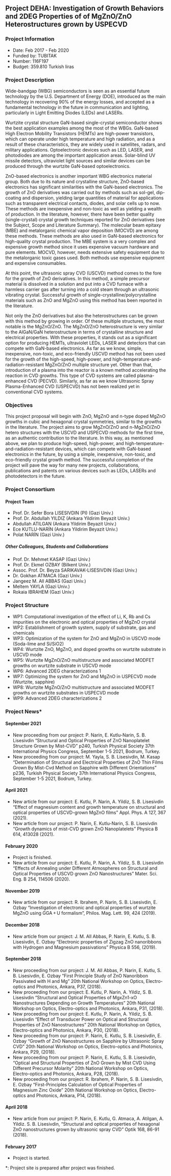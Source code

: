 ##  Project DEHA: Investigation of Growth Behaviors and 2DEG Properties of of MgZnO/ZnO Heterostructures grown by USPECVD

### Project Information
* Date: Feb 2017 - Feb 2020
* Funded by: TUBITAK
* Number: 116F197
* Budget: 359.810 Turkish liras
 
### Project Description

Wide-bandgap (WBG) semiconductors is seen as an essential future technology by the U.S. Department of Energy (DOE), introduced as the main technology in recovering 90% of the energy losses, and accepted as a fundamental technology in the future in communication and lighting, particularly in Light Emitting Diodes (LEDs) and LASERs.

Wurtzite crystal structure GaN-based single-crystal semiconductor shows the best application examples among the most of the WBGs. GaN-based High Electron Mobility Transistors (HEMTs) are high-power transistors, which can operate under high temperature and high radiation, and as a result of these characteristics, they are widely used in satellites, radars, and military applications. Optoelectronic devices such as LED, LASER, and photodiodes are among the important application areas. Solar-blind UV missile detectors, ultraviolet light sources and similar devices can be produced through the wurtzite GaN-based optoelectronics.

ZnO-based electronics is another important WBG electronics material group. Both due to its nature and crystalline structure, ZnO-based electronics has significant similarities with the GaN-based electronics. The growth of ZnO derivatives was carried out by methods such as sol-gel, dip-coating and dispersion, yielding large quantities of material for applications such as transparent electrical contacts, diodes, and solar cells up to now. These methods are inexpensive and non-toxic as well as yielding a wealth of production. In the literature, however, there have been better quality (single-crystal) crystal growth techniques reported for ZnO derivatives (see the Subject, Scope and Literature Summary). The molecular beam epitaxy (MBE) and metalorganic chemical vapor deposition (MOCVD) are among these methods. These methods are also used in GaN-based electronics for high-quality crystal production. The MBE system is a very complex and expensive growth method since it uses expensive vacuum hardware and pure elements. MOCVD, however, needs extensive safety equipment due to the metalorganic toxic gases used. Both methods use expensive equipment and expensive consumables.

At this point, the ultrasonic spray CVD (USCVD) method comes to the fore for the growth of ZnO derivatives. In this method, a simple precursor material is dissolved in a solution and put into a CVD furnace with a harmless carrier gas after turning into a cold steam through an ultrasonic vibrating crystal. Successful growth of single-crystalline/polycrystalline materials such as ZnO and MgZnO using this method has been reported in the literature.

Not only the ZnO derivatives but also the heterostructures can be grown with this method by growing in order. Of these multiple structures, the most notable is the MgZnO/ZnO. The MgZnO/ZnO heterostructure is very similar to the AlGaN/GaN heterostructure in terms of crystalline structure and electrical properties. With these properties, it stands out as a significant option for producing HEMTs, ultraviolet LEDs, LASER and detectors that can compete with GaN-based electronics. As far as we know, simple, inexpensive, non-toxic, and eco-friendly USCVD method has not been used for the growth of the high-speed, high-power, and high-temperature-and-radiation-resistant MgZnO/ZnO multiple structure yet. Other than that, introduction of a plasma into the reactor is a known method accelerating the reaction in CVD growths. This type of CVD systems are called plasma-enhanced CVD (PECVD). Similarly, as far as we know Ultrasonic Spray Plasma-Enhanced CVD (USPECVD) has not been realized yet in conventional CVD systems.

### Objectives

This project proposal will begin with ZnO, MgZnO and n-type doped MgZnO growths in cubic and hexagonal crystal symmetries, similar to the growths in the literature. The project aims to grow MgZnO/ZnO and n-MgZnO/ZnO hetero structures with the USCVD and USPECVD methods for the first time, as an authentic contribution to the literature. In this way, as mentioned above, we plan to produce high-speed, high-power, and high-temperature-and-radiation-resistant devices, which can compete with GaN-based electronics in the future, by using a simple, inexpensive, non-toxic, and eco-friendly crystal growth method. The successful completion of the project will pave the way for many new projects, collaborations, publications and patents on various devices such as LEDs, LASERs and photodetectors in the future.

### Project Consortium

#### Project Team
* Prof. Dr. Sefer Bora LISESIVDIN (PI) (Gazi Univ.)
* Prof. Dr. Abdullah YILDIZ (Ankara Yildirim Beyazit Univ.)
* Abdullah ATILGAN (Ankara Yildirim Beyazit Univ.)
* Ece KUTLU-NARİN (Ankara Yildirim Beyazit Univ.)
* Polat NARİN (Gazi Univ.)

##### Other Colleagues, Students and Collaborations
* Prof. Dr. Mehmet KASAP (Gazi Univ.)
* Prof. Dr. Ekmel OZBAY (Bilkent Univ.)
* Assoc. Prof. Dr. Beyza SARIKAVAK-LISESIVDIN (Gazi Univ.)
* Dr. Gokhan ATMACA (Gazi Univ.)
* Jangeez M. All ABBAS (Gazi Univ.)
* Meltem YAYLA (Gazi Univ.)
* Rokaia IBRAHEM (Gazi Univ.)

### Project Structure
* WP1: Computational investigation of the effect of Li, K, Rb and Cs impurities on the electronic and optical properties of MgZnO crystal
* WP2: Establishment of growth system, supply of substrate, gas and chemicals
* WP3: Optimization of the system for ZnO and MgZnO in USCVD mode (Soda-lime and Si/SiO2)
* WP4: Wurtzite ZnO, MgZnO, and doped growths on wurtzite substrate in USCVD mode
* WP5: Wurtzite MgZnO/ZnO multistructure and associated MODFET growths on wurtzite substrate in USCVD mode
* WP6: Advanced 2DEG characterizations 1
* WP7: Optimizing the system for ZnO and MgZnO in USPECVD mode (Wurtzite, sapphire)
* WP8: Wurtzite MgZnO/ZnO multistructure and associated MODFET growths on wurtzite substrates in USPECVD mode
* WP9: Advanced 2DEG characterizations 2

### Project News*

#### September 2021
* New proceeding from our project: P. Narin, E. Kutlu-Narin, S. B. Lisesivdin “Structural and Optical Properties of ZnO Nanoplatelet Structure Grown by Mist-CVD” p240, Turkish Physical Society 37th International Physics Congress, September 1-5 2021, Bodrum, Turkey.
* New proceeding from our project: M. Yayla, S. B. Lisesivdin, M. Kasap “Determination of Structural and Electrical Properties of ZnO Thin Films Grown By Mist-Cvd Method on Sapphire with Different Orientations” p236, Turkish Physical Society 37th International Physics Congress, September 1-5 2021, Bodrum, Turkey.

#### April 2021
* New article from our project: E. Kutlu, P. Narin, A. Yildiz, S. B. Lisesivdin “Effect of magnesium content and growth temperature on structural and optical properties of USCVD-grown MgZnO films” Appl. Phys. A 127, 367 (2021).
* New article from our project: P. Narin, E. Kutlu-Narin, S. B. Lisesivdin “Growth dynamics of mist-CVD grown ZnO Nanoplatelets” Physica B 614, 413028 (2021).

#### February 2020
* Project is finished.
* New article from our project: E. Kutlu, P. Narin, A. Yildiz, S. B. Lisesivdin “Effects of Annealing under Different Atmospheres on Structural and Optical Properties of USCVD grown ZnO Nanostructures” Mater. Sci. Eng. B 254, 114506 (2020).

#### November 2019
* New article from our project: R. Ibrahem, P. Narin, S. B. Lisesivdin, E. Ozbay “Investigation of electronic and optical properties of wurtzite MgZnO using GGA + U formalism”, Philos. Mag. Lett. 99, 424 (2019).

#### December 2018
* New article from our project: J. M. All Abbas, P. Narin, E. Kutlu, S. B. Lisesivdin, E. Ozbay “Electronic properties of Zigzag ZnO nanoribbons with Hydrogen and Magnesium passivations” Physica B 556, (2019).

#### September 2018
* New proceeding from our project: J. M. All Abbas, P. Narin, E. Kutlu, S. B. Lisesivdin, E. Ozbay “First Principle Study of ZnO Nanoribbon Passivated with H and Mg” 20th National Workshop on Optics, Electro-optics and Photonics, Ankara, P37, (2018).
* New proceeding from our project: E. Kutlu, P. Narin, A. Yildiz, S. B. Lisesivdin “Structural and Optical Properties of MgxZn1-xO Nanostructures Depending on Growth Temperatures” 20th National Workshop on Optics, Electro-optics and Photonics, Ankara, P31, (2018).
* New proceeding from our project: E. Kutlu, P. Narin, A. Yildiz, S. B. Lisesivdin “Effect of Transducer Power on Optical and Structural Properties of ZnO Nanostructures” 20th National Workshop on Optics, Electro-optics and Photonics, Ankara, P30, (2018).
* New proceeding from our project: P. Narin, E. Kutlu, S. B. Lisesivdin, E. Ozbay “Growth of ZnO Nanostructures on Sapphire by Ultrasonic Spray CVD” 20th National Workshop on Optics, Electro-optics and Photonics, Ankara, P29, (2018).
* New proceeding from our project: P. Narin, E. Kutlu, S. B. Lisesivdin, “Optical and Structural Properties of ZnO Grown by Mist CVD Using Different Precursor Molarity” 20th National Workshop on Optics, Electro-optics and Photonics, Ankara, P28, (2018).
* New proceeding from our project: R. Ibrahem, P. Narin, S. B. Lisesivdin, E. Ozbay “First-Principles Calculation of Optical Properties of Magnesium Zinc Oxide” 20th National Workshop on Optics, Electro-optics and Photonics, Ankara, P14, (2018).

#### April 2018
* New article from our project: P. Narin, E. Kutlu, G. Atmaca, A. Atilgan, A. Yildiz. S. B. Lisesivdin, “Structural and optical properties of hexagonal ZnO nanostructures grown by ultrasonic spray CVD” Optik 168, 86-91 (2018).

#### February 2017
* Project is started.

*: Project site is prepared after project was finished.
